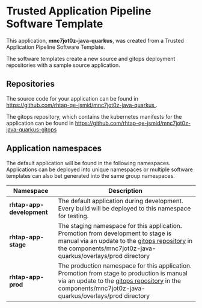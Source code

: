 # Trusted Application Pipeline Software Template

This application, **mnc7jot0z-java-quarkus**, was created from a Trusted Application Pipeline Software Template.

The software templates create a new source and gitops deployment repositories with a sample source application. 

## Repositories

The source code for your application can be found in [https://github.com/rhtap-qe-jsmid/mnc7jot0z-java-quarkus ](https://github.com/rhtap-qe-jsmid/mnc7jot0z-java-quarkus ).
 
The gitops repository, which contains the kubernetes manifests for the application can be found in 
[https://github.com/rhtap-qe-jsmid/mnc7jot0z-java-quarkus-gitops ](https://github.com/rhtap-qe-jsmid/mnc7jot0z-java-quarkus-gitops ) 

## Application namespaces 

The default application will be found in the following namespaces. Applications can be deployed into unique namespaces or multiple software templates can also bet generated into the same group namespaces.  

|  Namespace   |  Description   |  
| -------- | -------- |   
| **rhtap-app-development** | The default application during development. Every build will be deployed to this namespace for testing. | 
| **rhtap-app-stage** | The staging namespace for this application. Promotion from development to stage is manual via an update to the [gitops repository](https://github.com/rhtap-qe-jsmid/mnc7jot0z-java-quarkus-gitops ) in the components/mnc7jot0z-java-quarkus/overlays/prod directory |  
| **rhtap-app-prod** | The production namespace for this application. Promotion from stage to production is manual via an update to the [gitops repository](https://github.com/rhtap-qe-jsmid/mnc7jot0z-java-quarkus-gitops ) in the components/mnc7jot0z-java-quarkus/overlays/prod directory | 
